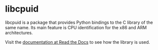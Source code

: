 # libcpuid

libcpuid is a package that provides Python bindings to
the C library of the same name. Its main feature is
CPU identification for the x86 and ARM architectures.

Visit the [documentation at Read the Docs](https://libcpuid.readthedocs.io/en/latest/index.html#)
to see how the library is used.
